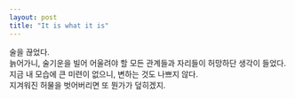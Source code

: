 ```yaml
---
layout: post
title: "It is what it is"
---
```


술을 끊었다.   
늙어가니, 술기운을 빌어 어울려야 할 모든 관계들과 자리들이 허망하단 생각이 들었다.   
지금 내 모습에 큰 미련이 없으니, 변하는 것도 나쁘지 않다.   
지겨워진 허물을 벗어버리면 또 뭔가가 덮히겠지.
